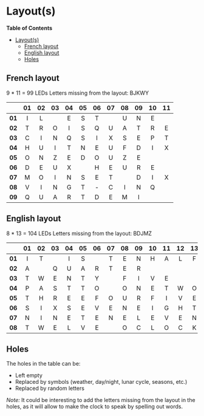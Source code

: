 # Layout(s)

<!-- markdown-toc start - Don't edit this section. Run M-x markdown-toc-generate-toc again -->
**Table of Contents**

- [Layout(s)](#layouts)
    - [French layout](#french-layout)
    - [English layout](#english-layout)
    - [Holes](#holes)

<!-- markdown-toc end -->

## French layout

9 * 11 = 99 LEDs
Letters missing from the layout: BJKWY

|        | 01 | 02 | 03 | 04 | 05 | 06 | 07 | 08 | 09 | 10 | 11 |
|:------:|:--:|:--:|:--:|:--:|:--:|:--:|:--:|:--:|:--:|:--:|:--:|
| **01** | I  | L  |    | E  | S  | T  |    | U  | N  | E  |    |
| **02** | T  | R  | O  | I  | S  | Q  | U  | A  | T  | R  | E  |
| **03** | C  | I  | N  | Q  | S  | I  | X  | S  | E  | P  | T  |
| **04** | H  | U  | I  | T  | N  | E  | U  | F  | D  | I  | X  |
| **05** | O  | N  | Z  | E  | D  | O  | U  | Z  | E  |    |    |
| **06** | D  | E  | U  | X  |    | H  | E  | U  | R  | E  |    |
| **07** | M  | O  | I  | N  | S  | E  | T  |    | D  | I  | X  |
| **08** | V  | I  | N  | G  | T  | -  | C  | I  | N  | Q  |    |
| **09** | Q  | U  | A  | R  | T  | D  | E  | M  | I  |    |    |


## English layout

8 * 13 = 104 LEDs
Letters missing from the layout: BDJMZ

|        | 01 | 02 | 03 | 04 | 05 | 06 | 07 | 08 | 09 | 10  | 11  | 12  | 13  |
|:------:|:--:|:--:|:--:|:--:|:--:|:--:|:--:|:--:|:--:|:---:|:---:|:---:|:---:|
| **01** | I  | T  |    | I  | S  |    | T  | E  | N  | H   | A   | L   | F   |
| **02** | A  |    | Q  | U  | A  | R  | T  | E  | R  |     |     |     |     | 
| **03** | T  | W  | E  | N  | T  | Y  |    | F  | I  | V   | E   |     |     |
| **04** | P  | A  | S  | T  | T  | O  |    | O  | N  | E   | T   | W   | O   |
| **05** | T  | H  | R  | E  | E  | F  | O  | U  | R  | F   | I   | V   | E   |
| **06** | S  | I  | X  | S  | E  | V  | E  | N  | E  | I   | G   | H   | T   |
| **07** | N  | I  | N  | E  | T  | E  | N  | E  | L  | E   | V   | E   | N   |
| **08** | T  | W  | E  | L  | V  | E  |    | O  | C  | L   | O   | C   | K   |

## Holes

The holes in the table can be:

- Left empty
- Replaced by symbols (weather, day/night, lunar cycle, seasons, etc.)
- Replaced by random letters

*Note:* It could be interesting to add the letters missing from the layout in
the holes, as it will allow to make the clock to speak by spelling out words.
